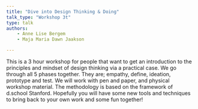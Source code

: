 ```yaml
---
title: "Dive into Design Thinking & Doing"
talk_type: "Workshop 3t"
type: talk
authors:
    - Anne Lise Bergem
    - Maja Maria Dawn Jaakson

---
```

This is a 3 hour workshop for people that want to get an introduction to the principles and mindset of design thinking via a practical case. We go through all 5 phases together. They are; empathy, define, ideation, prototype and test. We will work with pen and paper, and physical workshop material. The methodology is based on the framework of d.school Stanford. Hopefully you will have some new tools and techniques to bring back to your own work and some fun together!
